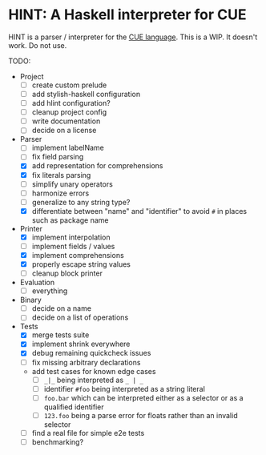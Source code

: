 # HINT: A Haskell interpreter for CUE

HINT is a parser / interpreter for the [CUE language](https://cuelang.org/). This is a WIP. It doesn't work. Do not use.

TODO:
  - Project
    - [ ] create custom prelude
    - [ ] add stylish-haskell configuration
    - [ ] add hlint configuration?
    - [ ] cleanup project config
    - [ ] write documentation
    - [ ] decide on a license
  - Parser
    - [ ] implement labelName
    - [ ] fix field parsing
    - [x] add representation for comprehensions
    - [x] fix literals parsing
    - [ ] simplify unary operators
    - [ ] harmonize errors
    - [ ] generalize to any string type?
    - [x] differentiate between "name" and "identifier" to avoid `#` in places such as package name
  - Printer
    - [x] implement interpolation
    - [ ] implement fields / values
    - [x] implement comprehensions
    - [x] properly escape string values
    - [ ] cleanup block printer
  - Evaluation
    - [ ] everything
  - Binary
    - [ ] decide on a name
    - [ ] decide on a list of operations
  - Tests
    - [x] merge tests suite
    - [x] implement shrink everywhere
    - [x] debug remaining quickcheck issues
    - [ ] fix missing arbitrary declarations
    - add test cases for known edge cases
      - [ ] `_|_` being interpreted as `_ | _`
      - [ ] identifier `#foo` being interpreted as a string literal
      - [ ] `foo.bar` which can be interpreted either as a selector or as a qualified identifier
      - [ ] `123.foo` being a parse error for floats rather than an invalid selector
    - [ ] find a real file for simple e2e tests
    - [ ] benchmarking?
